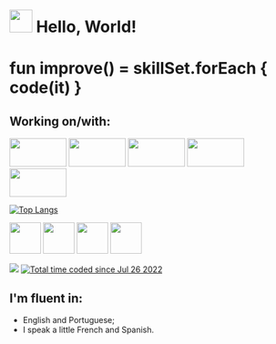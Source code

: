 # <img src="https://dbdzm869oupei.cloudfront.net/img/sticker/preview/37884.png" width="40" height="40"/> Hello, World!

 # fun improve() = skillSet.forEach { code(it) }
  
 ## Working on/with:
 
<img src="https://avatao.com/media/2020/08/1_fnbqF0xNVwINs_RkygkX1g.png" width="100" height="50"/>  <img src="https://everyday.codes/wp-content/uploads/2019/12/newpythonlogo.png" width="100" height="50"/> <img src="https://encrypted-tbn0.gstatic.com/images?q=tbn:ANd9GcSkVhJSgauMK1efXuOQQl0c8fkkkafnjp36qQ&usqp=CAU" width="100" height="50"/> <img src="https://encrypted-tbn0.gstatic.com/images?q=tbn:ANd9GcRfl_CyKj9ndat-ry0u3Hz3-nWe9c-ytU6YUg&usqp=CAU" width="100" height="50"/> <img src="https://learntocodewith.me/wp-content/uploads/2021/09/mern-1024x536.png" width="100" height="50"/>

[![Top Langs](https://github-readme-stats.vercel.app/api/top-langs/?username=eduVieiraAF)](https://github.com/eduVieiraAF/github-readme-stats)

<img src="https://encrypted-tbn0.gstatic.com/images?q=tbn:ANd9GcSp-KLLa5l0ZkcD7fkiOkcULKvH5FfjR7hScw&usqp=CAU" width="55" height="55"/> <img src="https://encrypted-tbn0.gstatic.com/images?q=tbn:ANd9GcQ_taDxkqCzfRfZPcE1UQsmnJpkecpV5b_u5g&usqp=CAU" width="55" height="55"/> <img src="https://encrypted-tbn0.gstatic.com/images?q=tbn:ANd9GcRhP4CSJV5Ertl-qmLPx0sQyyzxKkjxY0p5Pg&usqp=CAU" width="55" height="55"/> <img src="https://encrypted-tbn0.gstatic.com/images?q=tbn:ANd9GcSYJ8siwfnBtikHFg8dEqLESdBLyxWmVPlN4DKjaM1_TW1i4F_KdcWVYlOO16rVIEgPqCk&usqp=CAU" width="55" height="55"/> 

<img src="https://img.shields.io/badge/STATUS-ALWAYS%20CODING-9cf"/> <a href="https://wakatime.com/@2ef9ae01-1a94-4d6b-9e41-3f816d6e89d1"><img src="https://wakatime.com/badge/user/2ef9ae01-1a94-4d6b-9e41-3f816d6e89d1.svg" alt="Total time coded since Jul 26 2022" /></a>
 

 ## I'm fluent in:
- English and Portuguese;
- I speak a little French and Spanish.


<!---
eduVieiraAF/eduVieiraAF is a ✨ special ✨ repository because its `README.md` (this file) appears on your GitHub profile.
You can click the Preview link to take a look at your changes.
--->
